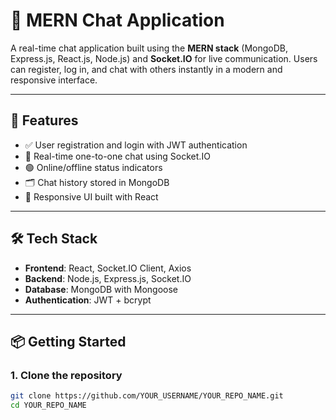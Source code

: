 # 💬 MERN Chat Application

A real-time chat application built using the **MERN stack** (MongoDB, Express.js, React.js, Node.js) and **Socket.IO** for live communication. Users can register, log in, and chat with others instantly in a modern and responsive interface.

---

## 🚀 Features

- ✅ User registration and login with JWT authentication
- 💬 Real-time one-to-one chat using Socket.IO
- 🟢 Online/offline status indicators
- 🗂️ Chat history stored in MongoDB
- 🎨 Responsive UI built with React

---

## 🛠️ Tech Stack

- **Frontend**: React, Socket.IO Client, Axios
- **Backend**: Node.js, Express.js, Socket.IO
- **Database**: MongoDB with Mongoose
- **Authentication**: JWT + bcrypt

---

## 📦 Getting Started

### 1. Clone the repository
```bash
git clone https://github.com/YOUR_USERNAME/YOUR_REPO_NAME.git
cd YOUR_REPO_NAME
